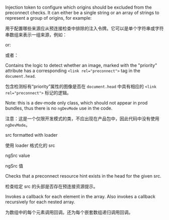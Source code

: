Injection token to configure which origins should be excluded
from the preconnect checks. It can either be a single string or an array of strings
to represent a group of origins, for example:

用于配置哪些来源应从预连接检查中排除的注入令牌。它可以是单个字符串或字符串数​​组来表示一组来源，例如：

or:

或者：

Contains the logic to detect whether an image, marked with the "priority" attribute
has a corresponding `<link rel="preconnect">` tag in the `document.head`.

包含检测标有“priority”属性的图像是否在 `document.head` 中具有相应的 `<link rel="preconnect">` 标记的逻辑。

Note: this is a dev-mode only class, which should not appear in prod bundles,
thus there is no `ngDevMode` use in the code.

注意：这是一个仅限开发模式的类，不应出现在产品包中，因此代码中没有使用 `ngDevMode`。

src formatted with loader

使用 loader 格式化的 src

ngSrc value

ngSrc 值

Checks that a preconnect resource hint exists in the head for the
given src.

检查给定 src 的头部是否存在预连接资源提示。

Invokes a callback for each element in the array. Also invokes a callback
recursively for each nested array.

为数组中的每个元素调用回调。还为每个嵌套数组递归调用回调。